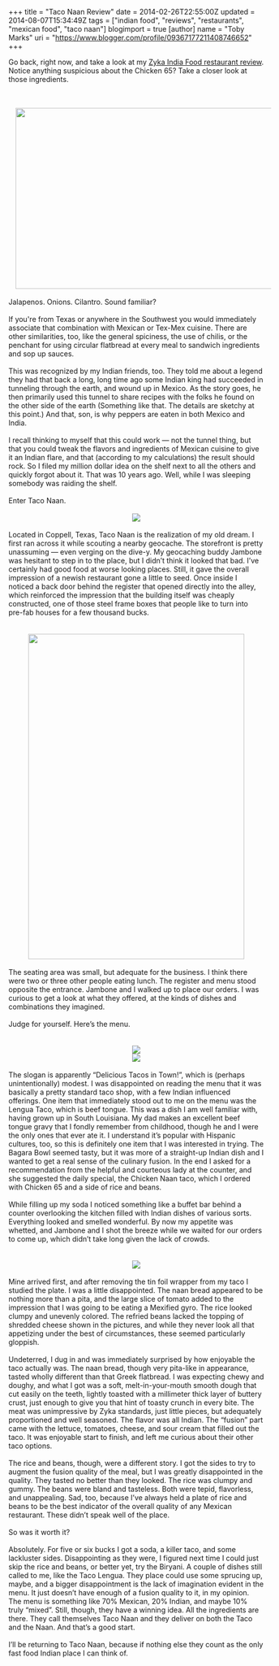 +++
title = "Taco Naan Review"
date = 2014-02-26T22:55:00Z
updated = 2014-08-07T15:34:49Z
tags = ["indian food", "reviews", "restaurants", "mexican food", "taco naan"]
blogimport = true 
[author]
	name = "Toby Marks"
	uri = "https://www.blogger.com/profile/09367177211408746652"
+++

<span style="font-family: inherit;">Go back, right now, and take a look at my <a href="http://www.tobyblog.com/2014/02/zyka-indian-food-review.html">Zyka India Food restaurant review</a>. Notice anything suspicious about the Chicken 65? Take a closer look at those ingredients.   </span><br /><span style="font-family: inherit;"><br /></span><br /><div class="separator" style="clear: both; text-align: center;"><a href="http://1.bp.blogspot.com/-kOWZdp1hKUM/Uw7fZHHQ_MI/AAAAAAAAASo/PaKzZurs9tA/s1600/Screen+Shot+2014-02-27+at+12.45.36+AM.png" imageanchor="1" style="margin-left: 1em; margin-right: 1em;"><span style="font-family: inherit;"><img border="0" src="http://1.bp.blogspot.com/-kOWZdp1hKUM/Uw7fZHHQ_MI/AAAAAAAAASo/PaKzZurs9tA/s400/Screen+Shot+2014-02-27+at+12.45.36+AM.png" height="356" width="640" /></span></a></div><span style="font-family: inherit;"><br /></span><span style="font-family: inherit;">Jalapenos. Onions. Cilantro. Sound familiar?   </span><br /><a name='more'></a><span style="font-family: inherit;"><br /></span><span style="font-family: inherit;">If you're from Texas or anywhere in the Southwest you would immediately associate that combination with Mexican or Tex-Mex cuisine. There are other similarities, too, like the general spiciness, the use of chilis, or the penchant for using circular flatbread at every meal to sandwich ingredients and sop up sauces.   </span><br /><span style="font-family: inherit;"><br /></span><span style="font-family: inherit;">This was recognized by my Indian friends, too. They told me about a legend they had that back a long, long time ago some Indian king had succeeded in tunneling through the earth, and wound up in Mexico. As the story goes, he then primarily used this tunnel to share recipes with the folks he found on the other side of the earth (Something like that. The details are sketchy at this point.) And that, son, is why peppers are eaten in both Mexico and India.  </span><br /><span style="font-family: inherit;"><br /></span><span style="font-family: inherit;">I recall thinking to myself that this could work — not the tunnel thing, but that you could tweak the flavors and ingredients of Mexican cuisine to give it an Indian flare, and that (according to my calculations) the result should rock. So I filed my million dollar idea on the shelf next to all the others and quickly forgot about it. That was 10 years ago. Well, while I was sleeping somebody was raiding the shelf.  </span><br /><span style="font-family: inherit;"><br /></span><span style="font-family: inherit;">Enter Taco Naan.  </span><br /><div class="separator" style="clear: both; text-align: center;"><br /></div><div class="separator" style="clear: both; text-align: center;"><span style="font-family: inherit; margin-left: 1em; margin-right: 1em;"><a href="http://2.bp.blogspot.com/-s1FCfqq7-us/Uw7ftS5FUzI/AAAAAAAAASw/6I8C4JytHmY/s1600/images.jpeg" imageanchor="1" style="margin-left: 1em; margin-right: 1em;"><img border="0" src="http://2.bp.blogspot.com/-s1FCfqq7-us/Uw7ftS5FUzI/AAAAAAAAASw/6I8C4JytHmY/s400/images.jpeg" /></a></span></div><span style="font-family: inherit;"><br /></span><span style="font-family: inherit;">Located in Coppell, Texas, Taco Naan is the realization of my old dream. I first ran across it while scouting a nearby geocache. The storefront is pretty unassuming — even verging on the dive-y. My geocaching buddy Jambone was hesitant to step in to the place, but I didn’t think it looked that bad. I’ve certainly had good food at worse looking places. Still, it gave the overall impression of a newish restaurant gone a little to seed. Once inside I noticed a back door behind the register that opened directly into the alley, which reinforced the impression that the building itself was cheaply constructed, one of those steel frame boxes that people like to turn into pre-fab houses for a few thousand bucks.   </span><br /><span style="font-family: inherit;"><br /></span><br /><div class="separator" style="clear: both; text-align: center;"><span style="font-family: inherit; margin-left: 1em; margin-right: 1em;"><a href="http://www.coppellstudentmedia.com/2013/10/24/taco-naan-brings-unique-flavor/" imageanchor="1" style="margin-left: 1em; margin-right: 1em;"><img border="0" src="http://4.bp.blogspot.com/-ZiGD7cVQXhU/Uw7gLThxA2I/AAAAAAAAAS4/4DwoMN8mQS8/s400/taco-naan-storefront-200x300.jpg" height="640" width="426" /></a></span></div><div class="separator" style="clear: both; text-align: center;"><br /></div><span style="font-family: inherit;">The seating area was small, but adequate for the business. I think there were two or three other people eating lunch. The register and menu stood opposite the entrance. Jambone and I walked up to place our orders. I was curious to get a look at what they offered, at the kinds of dishes and combinations they imagined.  </span><br /><span style="font-family: inherit;"><br /></span><span style="font-family: inherit;">Judge for yourself. Here’s the menu.  </span><br /><span style="font-family: inherit;"><br /></span><br /><div class="separator" style="clear: both; text-align: center;"><a href="http://4.bp.blogspot.com/-6oqomFPbORk/Uw7gamN8ssI/AAAAAAAAATA/hkNW1bUMqIs/s1600/DSC09308.jpg" imageanchor="1" style="margin-left: 1em; margin-right: 1em;"><span style="font-family: inherit;"><img border="0" src="http://4.bp.blogspot.com/-6oqomFPbORk/Uw7gamN8ssI/AAAAAAAAATA/hkNW1bUMqIs/s400/DSC09308.jpg" /></span></a></div><div class="separator" style="clear: both; text-align: center;"><span style="font-family: inherit; margin-left: 1em; margin-right: 1em;"><a href="http://1.bp.blogspot.com/-3Dhd-o7nYC4/Uw7gcy33DQI/AAAAAAAAATI/jIX_XzsZmlk/s1600/DSC09309.jpg" imageanchor="1" style="margin-left: 1em; margin-right: 1em;"><img border="0" src="http://1.bp.blogspot.com/-3Dhd-o7nYC4/Uw7gcy33DQI/AAAAAAAAATI/jIX_XzsZmlk/s400/DSC09309.jpg" /></a></span></div><div class="separator" style="clear: both; text-align: center;"><br /></div><span style="font-family: inherit;">The slogan is apparently “Delicious Tacos in Town!”, which is (perhaps unintentionally) modest. I was disappointed on reading the menu that it was basically a pretty standard taco shop, with a few Indian influenced offerings. One item that immediately stood out to me on the menu was the Lengua Taco, which is beef tongue. This was a dish I am well familiar with, having grown up in South Louisiana. My dad makes an excellent beef tongue gravy that I fondly remember from childhood, though he and I were the only ones that ever ate it. I understand it’s popular with Hispanic cultures, too, so this is definitely one item that I was interested in trying. The Bagara Bowl seemed tasty, but it was more of a straight-up Indian dish and I wanted to get a real sense of the culinary fusion. In the end I asked for a recommendation from the helpful and courteous lady at the counter, and she suggested the daily special, the Chicken Naan taco, which I ordered with Chicken 65 and a side of rice and beans.  </span><br /><span style="font-family: inherit;"><br /></span><span style="font-family: inherit;">While filling up my soda I noticed something like a buffet bar behind a counter overlooking the kitchen filled with Indian dishes of various sorts. Everything looked and smelled wonderful. By now my appetite was whetted, and Jambone and I shot the breeze while we waited for our orders to come up, which didn’t take long given the lack of crowds.   </span><br /><span style="font-family: inherit;"><br /></span><br /><div class="separator" style="clear: both; text-align: center;"><span style="font-family: inherit; margin-left: 1em; margin-right: 1em;"><a href="http://3.bp.blogspot.com/-nXqWDUftc-A/Uw7glgN7nAI/AAAAAAAAATQ/2N5eNq_iuH0/s1600/IMG_4500.jpg" imageanchor="1" style="margin-left: 1em; margin-right: 1em;"><img border="0" src="http://3.bp.blogspot.com/-nXqWDUftc-A/Uw7glgN7nAI/AAAAAAAAATQ/2N5eNq_iuH0/s400/IMG_4500.jpg" /></a></span></div><div class="separator" style="clear: both; text-align: center;"><br /></div><span style="font-family: inherit;">Mine arrived first, and after removing the tin foil wrapper from my taco I studied the plate. I was a little disappointed. The naan bread appeared to be nothing more than a pita, and the large slice of tomato added to the impression that I was going to be eating a Mexified gyro. The rice looked clumpy and unevenly colored. The refried beans lacked the topping of shredded cheese shown in the pictures, and while they never look all that appetizing under the best of circumstances, these seemed particularly gloppish.   </span><br /><span style="font-family: inherit;"><br /></span><span style="font-family: inherit;">Undeterred, I dug in and was immediately surprised by how enjoyable the taco actually was. The naan bread, though very pita-like in appearance, tasted wholly different than that Greek flatbread. I was expecting chewy and doughy, and what I got was a soft, melt-in-your-mouth smooth dough that cut easily on the teeth, lightly toasted with a millimeter thick layer of buttery crust, just enough to give you that hint of toasty crunch in every bite. The meat was unimpressive by Zyka standards, just little pieces, but adequately proportioned and well seasoned. The flavor was all Indian. The “fusion” part came with the lettuce, tomatoes, cheese, and sour cream that filled out the taco. It was enjoyable start to finish, and left me curious about their other taco options.  </span><br /><span style="font-family: inherit;"><br /></span><span style="font-family: inherit;">The rice and beans, though, were a different story. I got the sides to try to augment the fusion quality of the meal, but I was greatly disappointed in the quality. They tasted no better than they looked. The rice was clumpy and gummy. The beans were bland and tasteless. Both were tepid, flavorless, and unappealing. Sad, too, because I’ve always held a plate of rice and beans to be the best indicator of the overall quality of any Mexican restaurant. These didn’t speak well of the place.  </span><br /><span style="font-family: inherit;"><br /></span><span style="font-family: inherit;">So was it worth it?   </span><br /><span style="font-family: inherit;"><br /></span><span style="font-family: inherit;">Absolutely. For five or six bucks I got a soda, a killer taco, and some lackluster sides. Disappointing as they were, I figured next time I could just skip the rice and beans, or better yet, try the Biryani. A couple of dishes still called to me, like the Taco Lengua. They place could use some sprucing up, maybe, and a bigger disappointment is the lack of imagination evident in the menu. It just doesn’t have enough of a fusion quality to it, in my opinion. The menu is something like 70% Mexican, 20% Indian, and maybe 10% truly “mixed”. Still, though, they have a winning idea. All the ingredients are there. They call themselves Taco Naan and they deliver on both the Taco and the Naan. And that’s a good start.   </span><br /><span style="font-family: inherit;"><br /></span><span style="font-family: inherit;">I’ll be returning to Taco Naan, because if nothing else they count as the only fast food Indian place I can think of.</span><br /><br />
